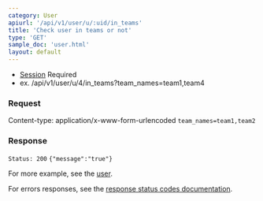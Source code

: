 ```yaml
---
category: User
apiurl: '/api/v1/user/u/:uid/in_teams'
title: 'Check user in teams or not'
type: 'GET'
sample_doc: 'user.html'
layout: default
---
```


* [Session](#/authentication) Required
* ex. /api/v1/user/u/4/in_teams?team_names=team1,team4

### Request
Content-type: application/x-www-form-urlencoded
```team_names=team1,team2```

### Response

```Status: 200```
```{"message":"true"} ```

For more example, see the [user](/doc/user.html).

For errors responses, see the [response status codes documentation](#/response-status-codes).
